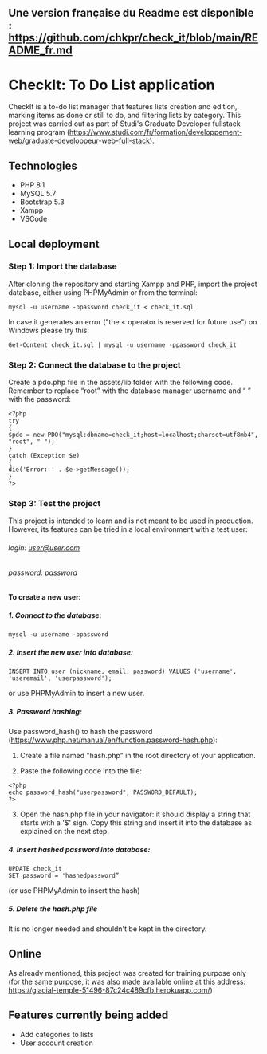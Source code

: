 ## Une version française du Readme est disponible : https://github.com/chkpr/check_it/blob/main/README_fr.md

# CheckIt: To Do List application

CheckIt is a to-do list manager that features lists creation and edition, marking items as done or still to do, and filtering lists by category.
This project was carried out as part of Studi's Graduate Developer fullstack learning program (https://www.studi.com/fr/formation/developpement-web/graduate-developpeur-web-full-stack).

## Technologies

- PHP 8.1
- MySQL 5.7
- Bootstrap 5.3
- Xampp
- VSCode

## Local deployment

### Step 1: Import the database

After cloning the repository and starting Xampp and PHP, import the project database, either using PHPMyAdmin or from the terminal:

```
mysql -u username -ppassword check_it < check_it.sql
```

In case it generates an error ("the < operator is reserved for future use") on Windows please try this:

```
Get-Content check_it.sql | mysql -u username -ppassword check_it
```

### Step 2: Connect the database to the project

Create a pdo.php file in the assets/lib folder with the following code. Remember to replace “root” with the database manager username and “ ” with the password:

```
<?php
try
{
$pdo = new PDO("mysql:dbname=check_it;host=localhost;charset=utf8mb4", "root", " ");
}
catch (Exception $e)
{
die('Error: ' . $e->getMessage());
}
?>
```

### Step 3: Test the project

This project is intended to learn and is not meant to be used in production. However, its features can be tried in a local environment with a test user:

###### login: user@user.com

###### password: password

#### To create a new user:

##### 1. Connect to the database:

```
mysql -u username -ppassword
```

##### 2. Insert the new user into database:

```
INSERT INTO user (nickname, email, password) VALUES ('username', 'useremail', 'userpassword');
```

or use PHPMyAdmin to insert a new user.

##### 3. Password hashing:

Use password_hash() to hash the password (https://www.php.net/manual/en/function.password-hash.php):

1. Create a file named "hash.php" in the root directory of your application.

2. Paste the following code into the file:

```
<?php
echo password_hash("userpassword", PASSWORD_DEFAULT);
?>

```

3. Open the hash.php file in your navigator: it should display a string that starts with a '$' sign. Copy this string and insert it into the database as explained on the next step.

##### 4. Insert hashed password into database:

```
UPDATE check_it
SET password = 'hashedpassword”
```

(or use PHPMyAdmin to insert the hash)

##### 5. Delete the hash.php file

It is no longer needed and shouldn't be kept in the directory.

## Online

As already mentioned, this project was created for training purpose only (for the same purpose, it was also made available online at this address: https://glacial-temple-51496-87c24c489cfb.herokuapp.com/)

## Features currently being added

- Add categories to lists
- User account creation
